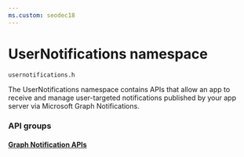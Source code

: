 ```yaml
---
ms.custom: seodec18
---
```


# UserNotifications namespace
```
usernotifications.h
```
The UserNotifications namespace contains APIs that allow an app to receive and manage user-targeted notifications published by your app server via Microsoft Graph Notifications. 

### API groups

#### [Graph Notification APIs](project-rome-docs\msgraph-notifications\receiving-notifications\windows\api-reference\usernotifications\index.md)


